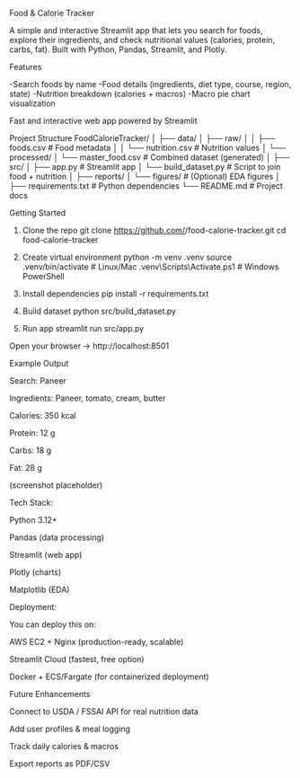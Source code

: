 Food & Calorie Tracker

A simple and interactive Streamlit app that lets you search for foods, explore their ingredients, and check nutritional values (calories, protein, carbs, fat). Built with Python, Pandas, Streamlit, and Plotly.

Features

-Search foods by name
-Food details (ingredients, diet type, course, region, state)
-Nutrition breakdown (calories + macros)
-Macro pie chart visualization

Fast and interactive web app powered by Streamlit

Project Structure
FoodCalorieTracker/
│
├── data/
│   ├── raw/
│   │   ├── foods.csv          # Food metadata
│   │   └── nutrition.csv      # Nutrition values
│   └── processed/
│       └── master_food.csv    # Combined dataset (generated)
│
├── src/
│   ├── app.py                 # Streamlit app
│   └── build_dataset.py       # Script to join food + nutrition
│
├── reports/
│   └── figures/               # (Optional) EDA figures
│
├── requirements.txt           # Python dependencies
└── README.md                  # Project docs

Getting Started
1. Clone the repo
git clone https://github.com/<your-username>/food-calorie-tracker.git
cd food-calorie-tracker

2. Create virtual environment
python -m venv .venv
source .venv/bin/activate      # Linux/Mac
.venv\Scripts\Activate.ps1     # Windows PowerShell

3. Install dependencies
pip install -r requirements.txt

4. Build dataset
python src/build_dataset.py

5. Run app
streamlit run src/app.py


Open your browser → http://localhost:8501

Example Output

Search: Paneer

Ingredients: Paneer, tomato, cream, butter

Calories: 350 kcal

Protein: 12 g

Carbs: 18 g

Fat: 28 g

(screenshot placeholder)

Tech Stack:

Python 3.12+

Pandas (data processing)

Streamlit (web app)

Plotly (charts)

Matplotlib (EDA)

Deployment:

You can deploy this on:

AWS EC2 + Nginx (production-ready, scalable)

Streamlit Cloud (fastest, free option)

Docker + ECS/Fargate (for containerized deployment)

Future Enhancements

Connect to USDA / FSSAI API for real nutrition data

Add user profiles & meal logging

Track daily calories & macros

Export reports as PDF/CSV
